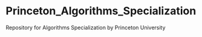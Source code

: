 # Princeton_Algorithms_Specialization
Repository for Algorithms Specialization by Princeton University
